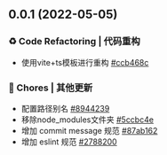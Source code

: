 ## 0.0.1 (2022-05-05)


### ♻ Code Refactoring | 代码重构

* 使用vite+ts模板进行重构 [#ccb468c](https://github.com/xlz122/uni-app-nx/commit/ccb468c) 


### 🎫 Chores | 其他更新

* 配置路径别名 [#8944239](https://github.com/xlz122/uni-app-nx/commit/8944239) 
* 移除node_modules文件夹 [#5ccbc4e](https://github.com/xlz122/uni-app-nx/commit/5ccbc4e) 
* 增加 commit message 规范 [#87ab162](https://github.com/xlz122/uni-app-nx/commit/87ab162) 
* 增加 eslint 规范 [#2788200](https://github.com/xlz122/uni-app-nx/commit/2788200) 



